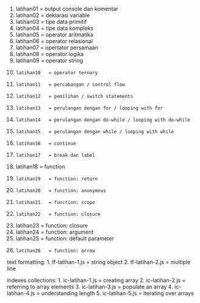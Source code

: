 1. 	latihan01	= output console dan komentar
2. 	latihan02	= deklarasi variable
3. 	latihan03	= tipe data primitif
4. 	latihan04	= tipe data kompleks
5. 	latihan05	= operator aritmatika
6. 	latihan06	= operator relasional
7. 	latihan07	= opertator persamaan
8. 	latihan08	= operator logika
9.	latihan09	= operator string
10. 	latihan10	= operator ternary
11. 	latihan11	= percabangan / control flow
12. 	latihan12	= pemilihan / switch statements
13. 	latihan13 	= perulangan dengan for / looping with for
14. 	latihan14	= perulangan dengan do-while / looping with do-while
15. 	latihan15	= perulangan dengan while / looping with while
16.  	latihan16 	= continue
17. 	latihan17	= break dan label
18.	latihan18	= function
19. 	latihan19	= function: return
20. 	latihan20	= function: anonymous
21. 	latihan21	= function: scope
22. 	latihan22 	= function: closure
23.	latihan23	= function: closure
24.	latihan24 	= function: argument
25.	latihan25	= function: default parameter	
26. 	latihan26	= function: arrow
text formatting:
	1. tf-latihan-1.js	= string object
	2. tf-latihan-2.js	= multiple line

indexes collections:
	1. ic-latihan-1.js	= creating array
	2. ic-latihan-2.js	= referring to array elements
	3. ic-latihan-3.js	= populate an array
	4. ic-latihan-4.js	= understanding length
	5. ic-latihan-5.js	= iterating over arrays 
